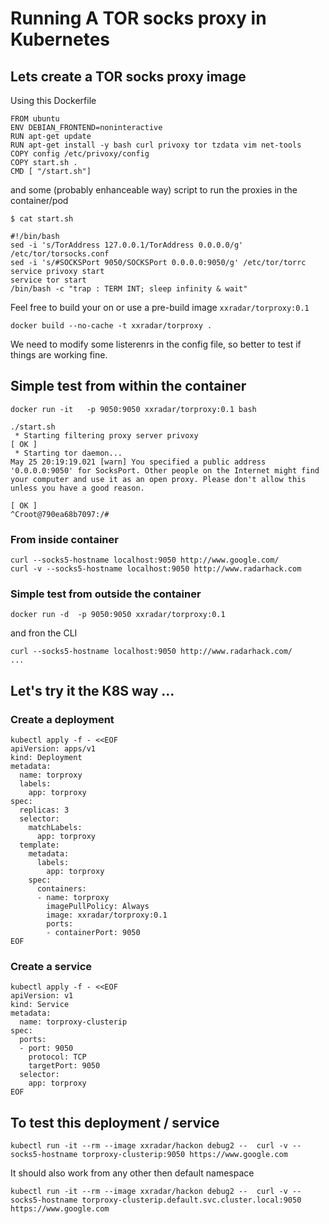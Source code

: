 # Running A TOR socks proxy in Kubernetes

## Lets create a TOR socks proxy image
Using this Dockerfile
```
FROM ubuntu
ENV DEBIAN_FRONTEND=noninteractive
RUN apt-get update
RUN apt-get install -y bash curl privoxy tor tzdata vim net-tools
COPY config /etc/privoxy/config
COPY start.sh .
CMD [ "/start.sh"]
```
and some (probably enhanceable way) script to run the proxies in the container/pod
```
$ cat start.sh

#!/bin/bash
sed -i 's/TorAddress 127.0.0.1/TorAddress 0.0.0.0/g' /etc/tor/torsocks.conf
sed -i 's/#SOCKSPort 9050/SOCKSPort 0.0.0.0:9050/g' /etc/tor/torrc
service privoxy start
service tor start
/bin/bash -c "trap : TERM INT; sleep infinity & wait"   
```
Feel free to build your on or use a pre-build image `xxradar/torproxy:0.1`
```
docker build --no-cache -t xxradar/torproxy . 
````

We need to modify some listerenrs in the config file, so better to test if things are working fine.

## Simple test from within the container
```
docker run -it   -p 9050:9050 xxradar/torproxy:0.1 bash

./start.sh
 * Starting filtering proxy server privoxy                                                                                                                                                           [ OK ]
 * Starting tor daemon...                                                                                                                                                                                   May 25 20:19:19.021 [warn] You specified a public address '0.0.0.0:9050' for SocksPort. Other people on the Internet might find your computer and use it as an open proxy. Please don't allow this unless you have a good reason.
                                                                                                                                                                                                     [ OK ]
^Croot@790ea68b7097:/#
```
### From inside container
```
curl --socks5-hostname localhost:9050 http://www.google.com/
curl -v --socks5-hostname localhost:9050 http://www.radarhack.com
```

### Simple test from outside the container
```
docker run -d  -p 9050:9050 xxradar/torproxy:0.1
```
and fron the CLI
```
curl --socks5-hostname localhost:9050 http://www.radarhack.com/
...
```
## Let's try it the K8S way ...
### Create a deployment
```
kubectl apply -f - <<EOF
apiVersion: apps/v1
kind: Deployment
metadata:
  name: torproxy
  labels:
    app: torproxy
spec:
  replicas: 3
  selector:
    matchLabels:
      app: torproxy
  template:
    metadata:
      labels:
        app: torproxy
    spec:
      containers:
      - name: torproxy
        imagePullPolicy: Always
        image: xxradar/torproxy:0.1
        ports:
        - containerPort: 9050
EOF
```

### Create a service
```
kubectl apply -f - <<EOF
apiVersion: v1
kind: Service
metadata:
  name: torproxy-clusterip
spec:
  ports:
  - port: 9050
    protocol: TCP
    targetPort: 9050
  selector:
    app: torproxy
EOF
```
## To test this deployment / service 
```
kubectl run -it --rm --image xxradar/hackon debug2 --  curl -v --socks5-hostname torproxy-clusterip:9050 https://www.google.com
```
It should also work from any other then default namespace
```
kubectl run -it --rm --image xxradar/hackon debug2 --  curl -v --socks5-hostname torproxy-clusterip.default.svc.cluster.local:9050 https://www.google.com
```
